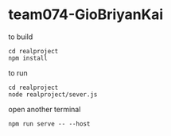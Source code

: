 # team074-GioBriyanKai
to build 
```
cd realproject
npm install
```
to run 
```
cd realproject
node realproject/sever.js
```
open another terminal
```
npm run serve -- --host
```

